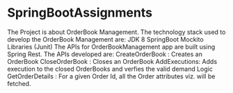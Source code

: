 # SpringBootAssignments
The Project is about OrderBook Management. The technology stack used to develop the OrderBook Management are: JDK 8 SpringBoot Mockito Libraries (Junit) The APIs for OrderBookManagement app are built using Spring Rest. The APIs developed are: CreateOrderBook : Creates an OrderBook CloseOrderBook : Closes an OrderBook AddExecutions: Adds execution to the closed OrderBooks and verfies the valid demand Logic GetOrderDetails : For a given Order Id, all the Order attributes viz. will be fetched.
